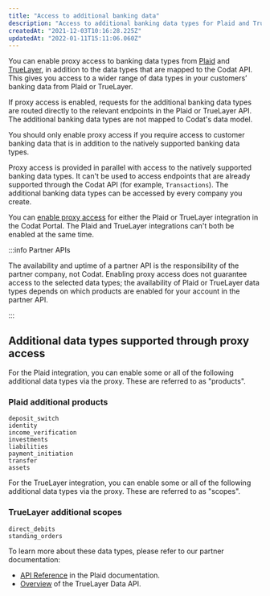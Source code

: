 ```yaml
---
title: "Access to additional banking data"
description: "Access to additional banking data types for Plaid and TrueLayer"
createdAt: "2021-12-03T10:16:28.225Z"
updatedAt: "2022-01-11T15:11:06.060Z"
---
```


You can enable proxy access to banking data types from [Plaid](/banking-plaid) and [TrueLayer](/integrations/banking/basiq/banking-truelayer), in addition to the data types that are mapped to the Codat API. This gives you access to a wider range of data types in your customers’ banking data from Plaid or TrueLayer.

If proxy access is enabled, requests for the additional banking data types are routed directly to the relevant endpoints in the Plaid or TrueLayer API. The additional banking data types are not mapped to Codat's data model.

You should only enable proxy access if you require access to customer banking data that is in addition to the natively supported banking data types.

Proxy access is provided in parallel with access to the natively supported banking data types. It can't be used to access endpoints that are already supported through the Codat API (for example, `Transactions`). The additional banking data types can be accessed by every company you create.

You can [enable proxy access](/integrations/banking/proxy-access-banking-data/) for either the Plaid or TrueLayer integration in the Codat Portal. The Plaid and TrueLayer integrations can't both be enabled at the same time.

:::info Partner APIs

The availability and uptime of a partner API is the responsibility of the partner company, not Codat. Enabling proxy access does not guarantee access to the selected data types; the availability of Plaid or TrueLayer data types depends on which products are enabled for your account in the partner API.

:::

## Additional data types supported through proxy access

For the Plaid integration, you can enable some or all of the following additional data types via the proxy. These are referred to as "products".

### Plaid additional products

```
deposit_switch
identity
income_verification
investments
liabilities
payment_initiation
transfer
assets
```

For the TrueLayer integration, you can enable some or all of the following additional data types via the proxy. These are referred to as "scopes".

### TrueLayer additional scopes

```
direct_debits
standing_orders
```

To learn more about these data types, please refer to our partner documentation:

- [API Reference](https://plaid.com/docs/api/) in the Plaid documentation.
- [Overview](https://docs.truelayer.com/docs/account-data-overview) of the TrueLayer Data API.
